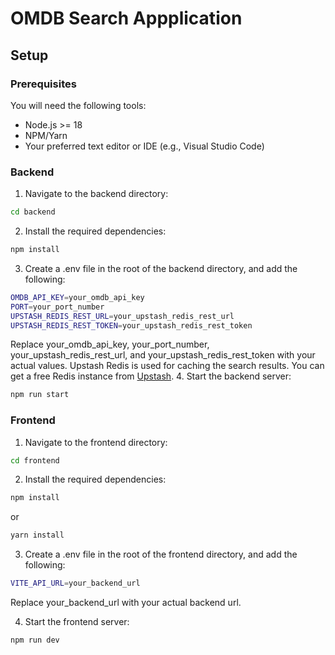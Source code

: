 # OMDB Search Appplication

## Setup

### Prerequisites

You will need the following tools:

- Node.js >= 18
- NPM/Yarn
- Your preferred text editor or IDE (e.g., Visual Studio Code)

### Backend

1. Navigate to the backend directory:

```bash
cd backend
```

2. Install the required dependencies:


```bash
npm install
```

3. Create a .env file in the root of the backend directory, and add the following:
```bash
OMDB_API_KEY=your_omdb_api_key
PORT=your_port_number
UPSTASH_REDIS_REST_URL=your_upstash_redis_rest_url
UPSTASH_REDIS_REST_TOKEN=your_upstash_redis_rest_token
```

Replace your_omdb_api_key, your_port_number, your_upstash_redis_rest_url, and your_upstash_redis_rest_token with your actual values.
Upstash Redis is used for caching the search results. You can get a free Redis instance from [Upstash](https://console.upstash.com/).
4. Start the backend server:

```bash
npm run start
``` 

### Frontend

1. Navigate to the frontend directory:

```bash
cd frontend
```

2. Install the required dependencies:

```bash
npm install
```
or

```bash
yarn install
```

3. Create a .env file in the root of the frontend directory, and add the following:
```bash
VITE_API_URL=your_backend_url
```

Replace your_backend_url with your actual backend url.

4. Start the frontend server:

```bash
npm run dev
```




